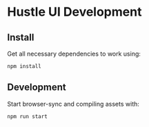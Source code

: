 # Hustle UI Development

## Install

Get all necessary dependencies to work using:

```npm install```

## Development

Start browser-sync and compiling assets with:

```npm run start```